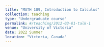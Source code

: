 ```yaml
---
title: "MATH 109, Introduction to Calculus"
collection: teaching
type: "Undergraduate course"
permalink: #/teaching/2012-03-01-talk-1
venue: "University of Victoria"
date: 2022 Summer
location: "Victoria, Canada"
---
```


